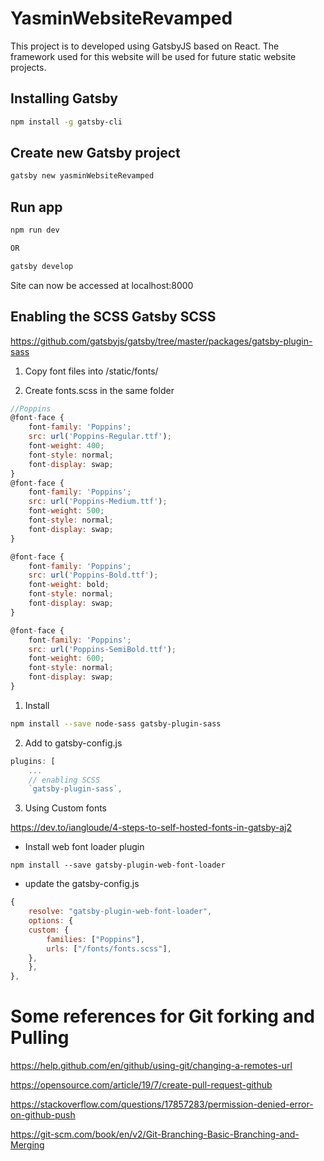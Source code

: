 # YasminWebsiteRevamped
This project is to developed using GatsbyJS based on React. The framework used for this website will be used for future static website projects.

## Installing Gatsby
```bash
npm install -g gatsby-cli
```

## Create new Gatsby project
```bash
gatsby new yasminWebsiteRevamped
```

## Run app
```bash
npm run dev

OR

gatsby develop
```
Site can now be accessed at localhost:8000

## Enabling the SCSS Gatsby SCSS

https://github.com/gatsbyjs/gatsby/tree/master/packages/gatsby-plugin-sass

1. Copy font files into /static/fonts/

2. Create fonts.scss in the same folder
```javascript
//Poppins
@font-face {
    font-family: 'Poppins';
    src: url('Poppins-Regular.ttf');
    font-weight: 400;
    font-style: normal;
    font-display: swap;
}
@font-face {
    font-family: 'Poppins';
    src: url('Poppins-Medium.ttf');
    font-weight: 500;
    font-style: normal;
    font-display: swap;
}

@font-face {
    font-family: 'Poppins';
    src: url('Poppins-Bold.ttf');
    font-weight: bold;
    font-style: normal;
    font-display: swap;
}

@font-face {
    font-family: 'Poppins';
    src: url('Poppins-SemiBold.ttf');
    font-weight: 600;
    font-style: normal;
    font-display: swap;
}
```

1. Install
```bash
npm install --save node-sass gatsby-plugin-sass
```

2. Add to gatsby-config.js
```javascript
plugins: [
    ...
    // enabling SCSS
    `gatsby-plugin-sass`,
```

3. Using Custom fonts

https://dev.to/iangloude/4-steps-to-self-hosted-fonts-in-gatsby-aj2

 - Install web font loader plugin
```bashh
npm install --save gatsby-plugin-web-font-loader
```

- update the gatsby-config.js
```javascript
{
    resolve: "gatsby-plugin-web-font-loader",
    options: {
    custom: {
        families: ["Poppins"],
        urls: ["/fonts/fonts.scss"],
    },
    },
},
```

# Some references for Git forking and Pulling

https://help.github.com/en/github/using-git/changing-a-remotes-url

https://opensource.com/article/19/7/create-pull-request-github

https://stackoverflow.com/questions/17857283/permission-denied-error-on-github-push

https://git-scm.com/book/en/v2/Git-Branching-Basic-Branching-and-Merging